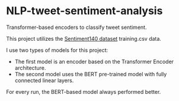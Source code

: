 # NLP-tweet-sentiment-analysis
Transformer-based encoders to classify tweet sentiment.

This project utilizes the [Sentiment140 dataset](http://help.sentiment140.com/for-students) training.csv data. 

I use two types of models for this project:
- The first model is an encoder based on the Transformer Encoder architecture.
- The second model uses the BERT pre-trained model with fully connected linear layers.

For every run, the BERT-based model always performed better. 
